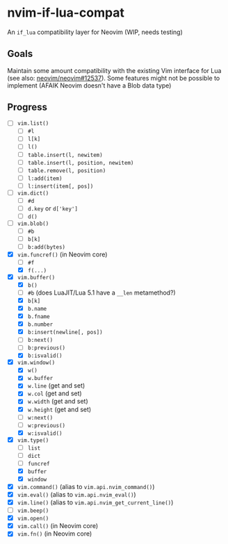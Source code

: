 # nvim-if-lua-compat

An `if_lua` compatibility layer for Neovim (WIP, needs testing)

## Goals

Maintain some amount compatibility with the existing Vim interface for Lua (see also: [neovim/neovim#12537](https://github.com/neovim/neovim/issues/12537)). Some features might not be possible to implement (AFAIK Neovim doesn't have a Blob data type)

## Progress

- [ ] `vim.list()`
    - [ ] `#l`
    - [ ] `l[k]`
    - [ ] `l()`
    - [ ] `table.insert(l, newitem)`
    - [ ] `table.insert(l, position, newitem)`
    - [ ] `table.remove(l, position)`
    - [ ] `l:add(item)`
    - [ ] `l:insert(item[, pos])`
- [ ] `vim.dict()`
    - [ ] `#d`
    - [ ] `d.key` or `d['key']`
    - [ ] `d()`
- [ ] `vim.blob()`
    - [ ] `#b`
    - [ ] `b[k]`
    - [ ] `b:add(bytes)`
- [x] `vim.funcref()` (in Neovim core)
    - [ ] `#f`
    - [x] `f(...)`
- [x] `vim.buffer()`
    - [x] `b()`
    - [ ] `#b` (does LuaJIT/Lua 5.1 have a `__len` metamethod?)
    - [x] `b[k]`
    - [x] `b.name`
    - [x] `b.fname`
    - [x] `b.number`
    - [x] `b:insert(newline[, pos])`
    - [ ] `b:next()`
    - [ ] `b:previous()`
    - [x] `b:isvalid()`
- [x] `vim.window()`
    - [x] `w()`
    - [x] `w.buffer`
    - [x] `w.line` (get and set)
    - [x] `w.col` (get and set)
    - [x] `w.width` (get and set)
    - [x] `w.height` (get and set)
    - [ ] `w:next()`
    - [ ] `w:previous()`
    - [x] `w:isvalid()`
- [x] `vim.type()`
    - [ ] `list`
    - [ ] `dict`
    - [ ] `funcref`
    - [x] `buffer`
    - [x] `window`
- [x] `vim.command()` (alias to `vim.api.nvim_command()`)
- [x] `vim.eval()` (alias to `vim.api.nvim_eval()`)
- [x] `vim.line()` (alias to `vim.api.nvim_get_current_line()`)
- [ ] `vim.beep()`
- [x] `vim.open()`
- [x] `vim.call()` (in Neovim core)
- [x] `vim.fn()` (in Neovim core)
